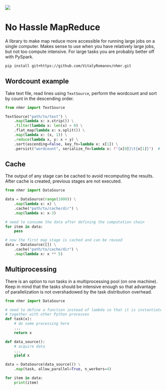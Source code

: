 ![](https://github.com/VitalyRomanov/nhmr/actions/workflows/run-tests.yaml/badge.svg)

# No Hassle MapReduce

A library to make map reduce more accessible for running large jobs on a single computer. Makes sense to use when you have relatively large jobs, but not too compute intensive. For large tasks you are probably better off with PySpark.  

```bash
pip install git+https://github.com/VitalyRomanov/nhmr.git
```
 
## Wordcount example

Take text file, read lines using `TextSource`, perform the wordcount and sort by count in the descending order.

```python
from nhmr import TextSource

TextSource("path/to/text") \
    .map(lambda x: x.strip()) \
    .filter(lambda x: len(x) > 0) \
    .flat_map(lambda x: x.split()) \
    .map(lambda x: (x, 1)) \
    .reduce(lambda x, y: x + y) \
    .sort(ascending=False, key_fn=lambda x: x[1]) \
    .persist("wordcount", serialize_fn=lambda x: f"{x[0]}\t{x[1]}")  # data is consumed during persist
```

## Cache

The output of any stage can be cached to avoid recomputing the results. After cache is created, previous stages are not executed. 

```python
from nhmr import DataSource

data = DataSource(range(1000)) \
    .map(lambda x: x) \
    .cache("path/to/cache/dir") \
    .map(lambda x: x-3)

# need to consume the data after defining the computation chain
for item in data:
    pass

# now the first map stage is cached and can be reused
data = DataSource([]) \
    .cache("path/to/cache/dir") \
    .map(lambda x: x ** 5)
```

## Multiprocessing

There is an option to run tasks in a multiprocessing pool (on one machine). Keep in mind that the tasks should be intensive enough so that advantage of parallelization is not overshadowed by the task distribution overhead.  

```python
from nhmr import DataSource

# need to define a function instead of lambda so that it is instantiated 
# together with other Python processes
def task(x):
    # do some processing here
    ...
    return x

def data_source():
    # acquire data
    ...
    yield x

data = DataSource(data_source()) \
    .map(task, allow_parallel=True, n_workers=4)

for item in data:
    print(item)
```